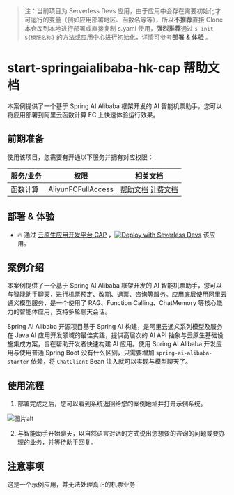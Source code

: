 
> 注：当前项目为 Serverless Devs 应用，由于应用中会存在需要初始化才可运行的变量（例如应用部署地区、函数名等等），所以**不推荐**直接 Clone 本仓库到本地进行部署或直接复制 s.yaml 使用，**强烈推荐**通过 `s init ${模版名称}` 的方法或应用中心进行初始化，详情可参考[部署 & 体验](#部署--体验) 。

# start-springaialibaba-hk-cap 帮助文档

<description>

本案例提供了一个基于 Spring AI Alibaba 框架开发的 AI 智能机票助手，您可以将应用部署到阿里云函数计算 FC 上快速体验运行效果。

</description>


## 前期准备

使用该项目，您需要有开通以下服务并拥有对应权限：

<service>



| 服务/业务 |  权限  | 相关文档 |
| --- |  --- | --- |
| 函数计算 |  AliyunFCFullAccess | [帮助文档](https://help.aliyun.com/product/2508973.html) [计费文档](https://help.aliyun.com/document_detail/2512928.html) |

</service>

<remark>



</remark>

<disclaimers>



</disclaimers>

## 部署 & 体验

<appcenter>
   
- :fire: 通过 [云原生应用开发平台 CAP](https://devs.console.aliyun.com/applications/create?template=start-springaialibaba-hk-cap) ，[![Deploy with Severless Devs](https://img.alicdn.com/imgextra/i1/O1CN01w5RFbX1v45s8TIXPz_!!6000000006118-55-tps-95-28.svg)](https://devs.console.aliyun.com/applications/create?template=start-springaialibaba-hk-cap) 该应用。
   
</appcenter>
<deploy>
    
   
</deploy>

## 案例介绍

<appdetail id="flushContent">

本案例提供了一个基于 Spring AI Alibaba 框架开发的 AI 智能机票助手，您可以与智能助手聊天，进行机票预定、改期、退票、咨询等服务。应用底层使用阿里云通义模型服务，是一个使用了 RAG、Function Calling、ChatMemory 等核心能力的智能体应用，支持多轮聊天会话。

Spring AI Alibaba 开源项目基于 Spring AI 构建，是阿里云通义系列模型及服务在 Java AI 应用开发领域的最佳实践，提供高层次的 AI API 抽象与云原生基础设施集成方案，旨在帮助开发者快速构建 AI 应用。使用 Spring AI Alibaba 开发应用与使用普通 Spring Boot 没有什么区别，只需要增加 `spring-ai-alibaba-starter` 依赖，将 `ChatClient` Bean 注入就可以实现与模型聊天了。



</appdetail>

## 使用流程

<usedetail id="flushContent">

1. 部署完成之后，您可以看到系统返回给您的案例地址并打开示例系统。

![图片alt](https://foruda.gitee.com/images/1726307880404008922/9b99200b_1689212.png)

2. 与智能助手开始聊天，以自然语言对话的方式说出您想要的咨询的问题或要办理的业务，并等待助手回复。


</usedetail>

## 注意事项

<matters id="flushContent">

这是一个示例应用，并无法处理真正的机票业务

</matters>
